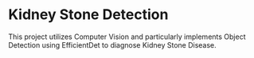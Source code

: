 # Kidney Stone Detection
This project utilizes Computer Vision and particularly implements Object Detection using EfficientDet to diagnose Kidney Stone Disease.
